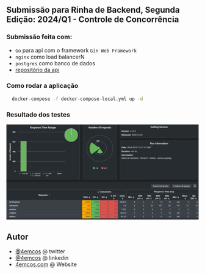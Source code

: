 ## Submissão para Rinha de Backend, Segunda Edição: 2024/Q1 - Controle de Concorrência

### Submissão feita com:

- `Go` para api com o framework `Gin Web Framework`
- `nginx` como load balancerN
- `postgres` como banco de dados
- [repositório da api](https://github.com/4emcos/rinha-de-backend-2024-q1-golang)


### Como rodar a aplicação

```bash
  docker-compose -f docker-compose-local.yml up -d
```

### Resultado dos testes 
![img.png](docs/result.png)

## Autor

- [@4emcos](https://twitter.com/4emcos) @ twitter
- [@4emcos](https://www.linkedin.com/in/4emcos/) @ linkedin
- [4emcos.com](https://www.4emcos.com/) @ Website
